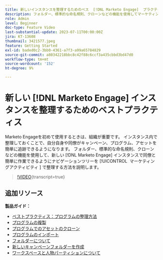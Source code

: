 ```yaml
---
title: 新しいインスタンスを整理するためのベス  [!DNL Marketo Engage]  プラクティス
description: フォルダー、標準的な命名規則、クローンなどの機能を使用してマーケティングアクティビティでナビゲーションツリーを整理し、新しいMarketo Engageインスタンスで同僚と簡単に作業する方法を説明します。
role: Admin
level: Beginner
doc-type: Feature Video
last-substantial-update: 2023-07-11T00:00:00Z
jira: KT-13608
thumbnail: 3421577.jpeg
feature: Getting Started
exl-id: baded0c2-3bb0-4361-a7f3-a99a65784829
source-git-commit: a80342218bbc8c42f88c6ccf3a435cbbd3bd47d0
workflow-type: tm+mt
source-wordcount: '152'
ht-degree: 9%

---
```


# 新しい [!DNL Marketo Engage] インスタンスを整理するためのベストプラクティス

Marketo Engageを初めて使用するときは、組織が重要です。 インスタンス内で整理しておくことで、自分自身や同僚がキャンペーン、プログラム、アセットを簡単に追跡できるようになります。 フォルダー、標準的な命名規則、クローンなどの機能を使用して、新しい [!DNL Marketo Engage] インスタンスで同僚と簡単に作業できるようにナビゲーションツリーを [!UICONTROL &#x200B; マーケティングアクティビティ &#x200B;] で整理する方法を説明します。 

>[!VIDEO](https://video.tv.adobe.com/v/3421577/?learn=on){transcript=true}

## 追加リソース

**製品ガイド：**

* [ ベストプラクティス：プログラムの整理方法 ](https://experienceleague.adobe.com/docs/marketo/using/product-docs/core-marketo-concepts/programs/working-with-programs/best-practice-how-to-organize-your-programs.html?lang=ja)
* [プログラムの複製](https://experienceleague.adobe.com/docs/marketo/using/product-docs/core-marketo-concepts/programs/working-with-programs/clone-a-program.html?lang=ja)
* [ プログラムでのアセットのクローン ](https://experienceleague.adobe.com/docs/marketo/using/product-docs/core-marketo-concepts/programs/working-with-programs/clone-an-asset-in-a-program.html?lang=ja)
* [ プログラムのインポート ](https://experienceleague.adobe.com/docs/marketo/using/product-docs/core-marketo-concepts/programs/working-with-programs/import-a-program.html?lang=ja)
* [ フォルダーについて ](https://experienceleague.adobe.com/docs/marketo/using/product-docs/core-marketo-concepts/miscellaneous/understanding-folders.html?lang=ja)
* [ 新しいキャンペーンフォルダーを作成 ](https://experienceleague.adobe.com/docs/marketo/using/product-docs/core-marketo-concepts/miscellaneous/create-new-campaign-folder.html?lang=ja)
* [ワークスペースと人物パーティションについて](https://experienceleague.adobe.com/docs/marketo/using/product-docs/administration/workspaces-and-person-partitions/understanding-workspaces-and-person-partitions.html?lang=ja)
